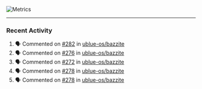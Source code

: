 ![Metrics](https://metrics.lecoq.io/KyleGospo?template=classic&base=header%2C%20activity%2C%20community%2C%20repositories%2C%20metadata&base.indepth=false&base.hireable=false&base.skip=false&config.timezone=America%2FLos_Angeles)

---
### Recent Activity
<!--START_SECTION:activity-->
1. 🗣 Commented on [#282](https://github.com/ublue-os/bazzite/issues/282#issuecomment-1712686320) in [ublue-os/bazzite](https://github.com/ublue-os/bazzite)
2. 🗣 Commented on [#276](https://github.com/ublue-os/bazzite/issues/276#issuecomment-1712567774) in [ublue-os/bazzite](https://github.com/ublue-os/bazzite)
3. 🗣 Commented on [#272](https://github.com/ublue-os/bazzite/pull/272#issuecomment-1712552560) in [ublue-os/bazzite](https://github.com/ublue-os/bazzite)
4. 🗣 Commented on [#278](https://github.com/ublue-os/bazzite/issues/278#issuecomment-1712542717) in [ublue-os/bazzite](https://github.com/ublue-os/bazzite)
5. 🗣 Commented on [#278](https://github.com/ublue-os/bazzite/issues/278#issuecomment-1712542358) in [ublue-os/bazzite](https://github.com/ublue-os/bazzite)
<!--END_SECTION:activity-->
